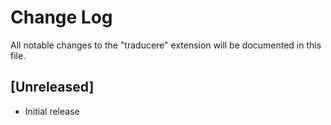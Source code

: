 # Change Log

All notable changes to the "traducere" extension will be documented in this file.

## [Unreleased]

- Initial release

